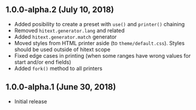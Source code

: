 ## 1.0.0-alpha.2 (July 10, 2018)

- Added posibility to create a preset with `use()` and `printer()` chaining
- Removed `hitext.generator.lang` and related
- Added `hitext.generator.match` generator
- Moved styles from HTML printer aside (to `theme/default.css`). Styles should be used outside of hitext scope
- Fixed edge cases in printing (when some ranges have wrong values for start and/or end fields)
- Added `fork()` method to all printers

## 1.0.0-alpha.1 (June 30, 2018)

- Initial release
